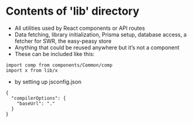 # Contents of 'lib' directory

* All utilities used by React components or API routes
* Data fetching, library initialization, Prisma setup, database access, a fetcher for SWR, the easy-peasy store
* Anything that could be reused anywhere but it’s not a component
* These can be included like this:

```
import comp from components/Common/comp
import x from lib/x
```

* by setting up jsconfig.json

```
{
  "compilerOptions": {
    "baseUrl": "."
  }
}
```